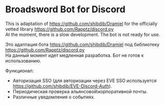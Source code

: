 # Broadsword Bot for Discord

This is adaptation of https://github.com/shibdib/Dramiel for the officially vetted library https://github.com/Rapptz/discord.py <br/>
At the moment, there is a slow development. The bot is not ready for use. <br/>

Это адаптация бота https://github.com/shibdib/Dramiel под библиотеку https://github.com/Rapptz/discord.py <br/>
На данный момент идет медленная разработка. Бот не готов к использованию. <br/>

Функционал:
- Авторизация SSO (для авторизации через EVE SSO используется https://github.com/shibdib/EVE-Discord-Auth).
- Периодическая проверка альянсовой\корпоративной почты.
- Различные уведомления о событиях.